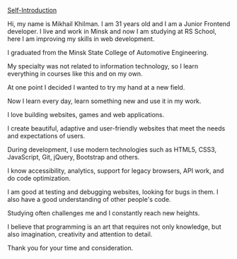 [Self-Introduction](https://www.youtube.com/watch?v=1KHA8nMLjIU)


Hi, my name is Mikhail Khilman. I am 31 years old and I am a Junior Frontend developer. I live and work in Minsk and now I am studying at RS School, here I am improving my skills in web development.

I graduated from the Minsk State College of Automotive Engineering.

My specialty was not related to information technology, so I learn everything in courses like this and on my own.

At one point I decided I wanted to try my hand at a new field.

Now I learn every day, learn something new and use it in my work.

I love building websites, games and web applications.

I create beautiful, adaptive and user-friendly websites that meet the needs and expectations of users.

During development, I use modern technologies such as HTML5, CSS3, JavaScript, Git, jQuery, Bootstrap and others.

I know accessibility, analytics, support for legacy browsers, API work, and do code optimization.

I am good at testing and debugging websites, looking for bugs in them. I also have a good understanding of other people's code.

Studying often challenges me and I constantly reach new heights.

I believe that programming is an art that requires not only knowledge, but also imagination, creativity and attention to detail.

Thank you for your time and consideration.